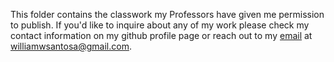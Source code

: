 This folder contains the classwork my Professors have given me permission to publish. If you'd like to inquire about any of my work please check my contact information on my github profile page or reach out to my [email](mailto:williamwsantosa@gmail.com) at williamwsantosa@gmail.com.